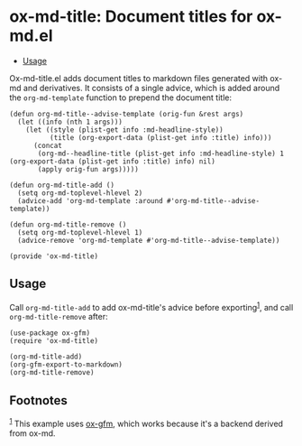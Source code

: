 
# ox-md-title: Document titles for ox-md.el

- [Usage](#org71671ec)

Ox-md-title.el adds document titles to markdown files generated with ox-md and derivatives. It consists of a single advice, which is added around the `org-md-template` function to prepend the document title:

```emacs-lisp
(defun org-md-title--advise-template (orig-fun &rest args)
  (let ((info (nth 1 args)))
    (let ((style (plist-get info :md-headline-style))
          (title (org-export-data (plist-get info :title) info)))
      (concat
       (org-md--headline-title (plist-get info :md-headline-style) 1 (org-export-data (plist-get info :title) info) nil)
       (apply orig-fun args)))))

(defun org-md-title-add ()
  (setq org-md-toplevel-hlevel 2)
  (advice-add 'org-md-template :around #'org-md-title--advise-template))

(defun org-md-title-remove ()
  (setq org-md-toplevel-hlevel 1)
  (advice-remove 'org-md-template #'org-md-title--advise-template))

(provide 'ox-md-title)
```


<a id="org71671ec"></a>

## Usage

Call `org-md-title-add` to add ox-md-title's advice before exporting<sup><a id="fnr.1" class="footref" href="#fn.1" role="doc-backlink">1</a></sup>, and call `org-md-title-remove` after:

```emacs-lisp
(use-package ox-gfm)
(require 'ox-md-title)

(org-md-title-add)
(org-gfm-export-to-markdown)
(org-md-title-remove)
```

## Footnotes

<sup><a id="fn.1" class="footnum" href="#fnr.1">1</a></sup> This example uses [ox-gfm](https://github.com/larstvei/ox-gfm), which works because it's a backend derived from ox-md.